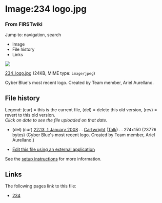 

# Image:234 logo.jpg

### From FIRSTwiki

Jump to: navigation, search

  * Image
  * File history
  * Links

![](/media/3/3c/234_logo.jpg)

[234_logo.jpg](/media/3/3c/234_logo.jpg "234 logo.jpg" ) (24KB, MIME type:
`image/jpeg`)

Cyber Blue's most recent logo. Created by Team member, Ariel Aurellano.

## File history

Legend: (cur) = this is the current file, (del) = delete this old version,
(rev) = revert to this old version.  
_Click on date to see the file uploaded on that date_.

  * (del) (cur) [22:13, 1 January 2008](/media/3/3c/234_logo.jpg "/media/3/3c/234 logo.jpg" ) . . [Cartwright](/index.php?title=User:Cartwright&action=edit "User:Cartwright" ) ([Talk](/index.php?title=User_talk:Cartwright&action=edit "User talk:Cartwright" )) . . 274x150 (23776 bytes) (Cyber Blue's most recent logo. Created by Team member, Ariel Aurellano.)
  

  * [Edit this file using an external application](/index.php?title=Image:234_logo.jpg&action=edit&externaledit=true&mode=file "Image:234 logo.jpg" )

See the [setup
instructions](http://meta.wikimedia.org/wiki/Help:External_editors
"http://meta.wikimedia.org/wiki/Help:External_editors" ) for more information.

## Links

The following pages link to this file:

  * [234](234 "234" )

